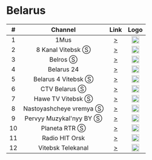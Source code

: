 <h1>Belarus</h1>

| #   | Channel         | Link  | Logo |
|:---:|:---------------:|:-----:|:-----:
| 1   | 1Mus | [>](http://hz1.teleport.cc/HLS/HD.m3u8) | <img height="20" src="https://i.imgur.com/PozF9MT.png"/> |
| 2   | 8 Kanal Vitebsk Ⓢ | [>](http://95.46.208.8:24433/art) | <img height="20" src="https://i.imgur.com/tjwBSTF.jpg"/> |
| 3   | Belros Ⓢ | [>](https://live2.mediacdn.ru/sr1/tro/playlist.m3u8) | <img height="20" src="https://i.imgur.com/HWqxjGl.png"/> |
| 4   | Belarus 24 | [>](http://serv30.vintera.tv:8081/belarus24/belarus24/playlist.m3u8) | <img height="20" src="https://i.imgur.com/IyAScOh.jpg"/> |
| 5   | Belarus 4 Vitebsk Ⓢ | [>](http://95.46.208.8:26258/belarus4) | <img height="20" src="https://i.imgur.com/TW6Ap71.png"/> |
| 6   | CTV Belarus Ⓢ | [>](http://212.98.171.116/HLS/ctvby/playlist.m3u8) | <img height="20" src="https://i.imgur.com/Gz6mSGu.png"/> |
| 7   | Hawe TV Vitebsk Ⓢ | [>](http://95.46.208.8:26259/nashe) | <img height="20" src="https://i.imgur.com/HOb5m5f.jpg"/> |
| 8   | Nastoyashcheye vremya Ⓢ | [>](https://rfe-lh.akamaihd.net/i/rfe_tvmc5@383630/master.m3u8) | <img height="20" src="https://i.imgur.com/z9E3DBW.png"/> |
| 9   | Pervyy Muzykal'nyy BY Ⓢ | [>](http://rtmp.one.by:1200) | <img height="20" src="https://i.imgur.com/7tFiG6S.jpg"/> |
| 10   | Planeta RTR Ⓢ | [>](https://a3569455801-s26881.cdn.ngenix.net/live/smil:rtrp.smil/chunklist_b1600000.m3u8) | <img height="20" src="https://i.imgur.com/yqRuEJd.png"/> |
| 11   | Radio HIT Orsk | [>](http://hithd.camsh.orsk.ru/hls/hithd.m3u8) | <img height="20" src="https://i.imgur.com/e2RyN4r.jpg"/> |
| 12   | Vitebsk Telekanal | [>](https://flu.vtv.by/tvt-non-by/tracks-v1a1/mono.m3u8) | <img height="20" src="https://i.imgur.com/FXAqELU.jpg"/> |
